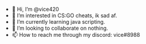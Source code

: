 - 👋 Hi, I’m @vice420
- 👀 I’m interested in CS:GO cheats, ik sad af.
- 🌱 I’m currently learning java scripting.
- 💞️ I’m looking to collaborate on nothing.
- 📫 How to reach me through my discord: vice#8988

<!---
vice420/vice420 is a ✨ special ✨ repository because its `README.md` (this file) appears on your GitHub profile.
You can click the Preview link to take a look at your changes.
--->
